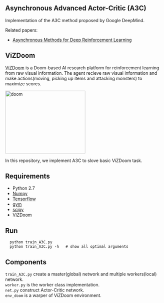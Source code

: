 ## Asynchronous Advanced Actor-Critic (A3C)   
Implementation of the A3C method proposed by Google DeepMind.  

Related papers:  
* [Asynchronous Methods for Deep Reinforcement Learning](http://diyhpl.us/~bryan/papers2/ai/machine-learning/Asynchronous%20methods%20for%20deep%20reinforcement%20learning%20-%202016.pdf)  

## ViZDoom  
[ViZDoom](http://vizdoom.cs.put.edu.pl/) is a Doom-based AI research platform for reinforcement learning from raw visual information. The agent recieve raw visual information and make actions(moving, picking up items and attacking monsters) to maximize scores.  

<img src="https://github.com/borgwang/reinforce_py/raw/master/images/doom.png" width = "256" height = "200" alt="doom" align=center />  

In this repository, we implement A3C to slove basic ViZDoom task.   

## Requirements  
* Python 2.7  
* [Numpy](http://www.numpy.org/)   
* [Tensorflow](http://www.tensorflow.org)  
* [gym](https://gym.openai.com)  
* [scipy](https://www.scipy.org/)  
* [ViZDoom](https://github.com/mwydmuch/ViZDoom/blob/master/doc/Building.md)  

## Run  
      python train_A3C.py
      python train_A3C.py -h   # show all optimal arguments

## Components  
 `train_A3C.py` create a master(global) network and multiple workers(local) network.    
 `worker.py` is the worker class implementation.    
 `net.py` construct Actor-Critic network.    
 `env_doom` is a warper of ViZDoom environment.  

